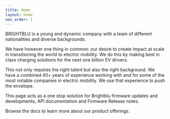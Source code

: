 ```yaml
---
title: Home
layout: home
nav_order: 1
---
```


BRIGHTBLU is a young and dynamic company with a team of different nationalities and diverse backgrounds.

We have however one thing in common: our desire to create impact at scale in transitioning the world to electric mobility. We do this by making best in class charging solutions for the next one billion EV drivers.

This not only requires the right talent but also the right background. We have a combined 40+ years of experience working with and for some of the most notable companies in electric mobility. We use that experience to push the envelope.

This page acts as a one stop solution for Brightblu firmware updates and developments, API documentation and Firmware Release notes.

Browse the docs to learn more about our product offerings.
